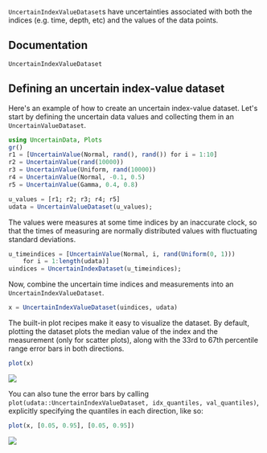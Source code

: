 `UncertainIndexValueDataset`s have uncertainties associated with both the 
indices (e.g. time, depth, etc) and the values of the data points.

## Documentation

```@docs
UncertainIndexValueDataset
```

## Defining an uncertain index-value dataset

Here's an example of how to create an uncertain index-value dataset. Let's start by 
defining the uncertain data values and collecting them in an `UncertainValueDataset`. 

```julia
using UncertainData, Plots 
gr()
r1 = [UncertainValue(Normal, rand(), rand()) for i = 1:10]
r2 = UncertainValue(rand(10000))
r3 = UncertainValue(Uniform, rand(10000))
r4 = UncertainValue(Normal, -0.1, 0.5)
r5 = UncertainValue(Gamma, 0.4, 0.8)

u_values = [r1; r2; r3; r4; r5]
udata = UncertainValueDataset(u_values);
```

The values were measures at some time indices by an inaccurate clock, so that the times 
of measuring are normally distributed values with fluctuating standard deviations.

```julia
u_timeindices = [UncertainValue(Normal, i, rand(Uniform(0, 1))) 
    for i = 1:length(udata)]
uindices = UncertainIndexDataset(u_timeindices);
```

Now, combine the uncertain time indices and measurements into an 
`UncertainIndexValueDataset`.

```julia
x = UncertainIndexValueDataset(uindices, udata)
```

The built-in plot recipes make it easy to visualize the dataset. 
By default, plotting the dataset plots the median value of the index and the measurement 
(only for scatter plots), along with the 33rd to 67th percentile range error bars in both 
directions. 

```julia
plot(x)
```

![](uncertain_indexvalue_dataset_plot_defaulterrorbars.svg)

You can also tune the error bars by calling 
`plot(udata::UncertainIndexValueDataset, idx_quantiles, val_quantiles)`, explicitly 
specifying the quantiles in each direction, like so:

```julia
plot(x, [0.05, 0.95], [0.05, 0.95])
```

![](uncertain_indexvalue_dataset_plot_customerrorbars.svg)

